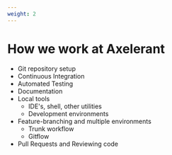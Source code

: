 ```yaml
---
weight: 2
---
```


# How we work at Axelerant

- Git repository setup
- Continuous Integration
- Automated Testing
- Documentation
- Local tools
	- IDE's, shell, other utilities
	- Development environments
- Feature-branching and multiple environments
	- Trunk workflow
	- Gitflow
- Pull Requests and Reviewing code
